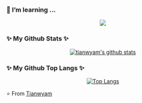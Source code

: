 ### 🌱 I’m learning ...

<p align="center"> 
  <img src="https://profile-counter.glitch.me/tianwyam/count.svg" />
</p>

### ✨ My Github Stats ✨
<div align = "center">
  
[![tianwyam's github stats](https://github-readme-stats.vercel.app/api?username=tianwyam&hide=contribs,prs,issues&theme=radical)](https://github.com/tianwyam)

</div>


### ✨ My Github Top Langs ✨
<div align = "center">

[![Top Langs](https://github-readme-stats.vercel.app/api/top-langs/?username=tianwyam&layout=compact)](https://github.com/tianwyam)

</div>


⭐️ From [Tianwyam](https://github.com/tianwyam) 
